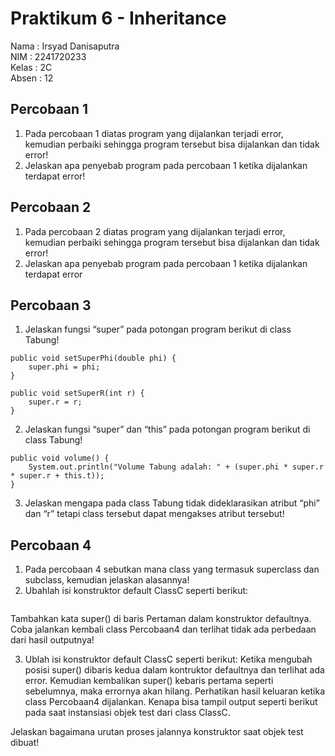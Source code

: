# Praktikum 6 - Inheritance

Nama    : Irsyad Danisaputra <br>
NIM     : 2241720233 <br>
Kelas   : 2C <br>
Absen   : 12 <br>

## Percobaan 1
1. Pada percobaan 1 diatas program yang dijalankan terjadi error, kemudian perbaiki sehingga program tersebut bisa dijalankan dan tidak error!
2. Jelaskan apa penyebab program pada percobaan 1 ketika dijalankan terdapat error!

## Percobaan 2
1. Pada percobaan 2 diatas program yang dijalankan terjadi error, kemudian perbaiki sehingga program tersebut bisa dijalankan dan tidak error!
2. Jelaskan apa penyebab program pada percobaan 1 ketika dijalankan terdapat error

## Percobaan 3
1. Jelaskan fungsi “super” pada potongan program berikut di class Tabung!
```
public void setSuperPhi(double phi) {
    super.phi = phi;
}

public void setSuperR(int r) {
    super.r = r;
}
```

2. Jelaskan fungsi “super” dan “this” pada potongan program berikut di class Tabung!
```
public void volume() {
    System.out.println("Volume Tabung adalah: " + (super.phi * super.r * super.r + this.t));
}
```

3. Jelaskan mengapa pada class Tabung tidak dideklarasikan atribut “phi” dan “r” tetapi class tersebut dapat mengakses atribut tersebut!

## Percobaan 4
1. Pada percobaan 4 sebutkan mana class yang termasuk superclass dan subclass, kemudian jelaskan alasannya!
2. Ubahlah isi konstruktor default ClassC seperti berikut: 
```
```
Tambahkan kata super() di baris Pertaman dalam konstruktor defaultnya. Coba jalankan kembali class Percobaan4 dan terlihat tidak ada perbedaan dari hasil outputnya!

3. Ublah isi konstruktor default ClassC seperti berikut:
Ketika mengubah posisi super() dibaris kedua dalam kontruktor defaultnya dan terlihat ada error. Kemudian kembalikan super() kebaris pertama seperti sebelumnya, maka errornya akan hilang.
Perhatikan hasil keluaran ketika class Percobaan4 dijalankan. Kenapa bisa tampil output
seperti berikut pada saat instansiasi objek test dari class ClassC.

Jelaskan bagaimana urutan proses jalannya konstruktor saat objek test dibuat!